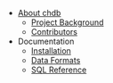 <!-- docs/_sidebar.md -->

* [About chdb](/)
  * [Project Background](https://auxten.com/the-birth-of-chdb/)
  * [Contributors](https://github.com/chdb-io/chdb#contributors)
* Documentation
  * [Installation](install.md)
  * [Data Formats](formats.md)
  * [SQL Reference](sql.md)
